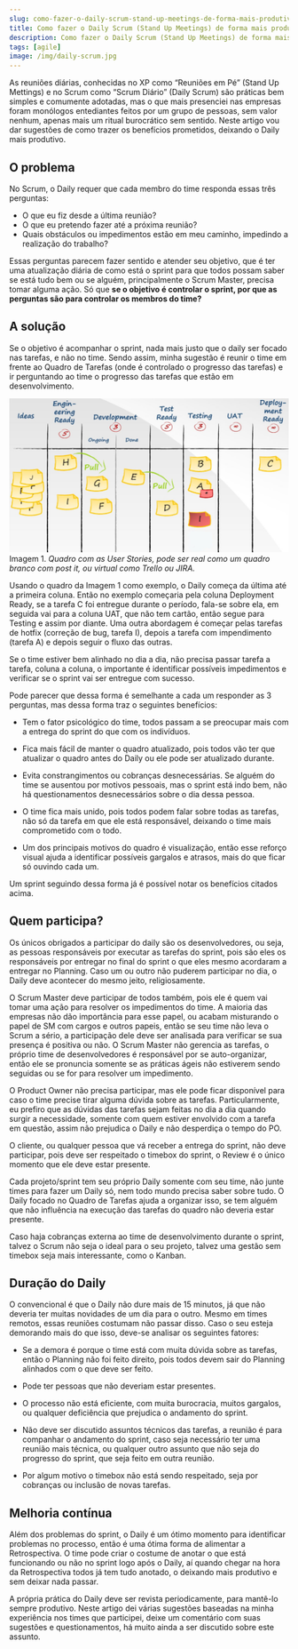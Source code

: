 ```yaml
---
slug: como-fazer-o-daily-scrum-stand-up-meetings-de-forma-mais-produtiva
title: Como fazer o Daily Scrum (Stand Up Meetings) de forma mais produtiva
description: Como fazer o Daily Scrum (Stand Up Meetings) de forma mais produtiva
tags: [agile]
image: /img/daily-scrum.jpg
---
```


As reuniões diárias, conhecidas no XP como “Reuniões em Pé” (Stand Up Mettings) e no Scrum como “Scrum Diário” (Daily Scrum) são práticas bem simples e comumente adotadas, mas o que mais presenciei nas empresas foram monólogos entediantes feitos por um grupo de pessoas, sem valor nenhum, apenas mais um ritual burocrático sem sentido. Neste artigo vou dar sugestões de como trazer os benefícios prometidos, deixando o Daily mais produtivo.

<!--truncate-->

## O problema

No Scrum, o Daily requer que cada membro do time responda essas três perguntas:

- O que eu fiz desde a última reunião?
- O que eu pretendo fazer até a próxima reunião?
- Quais obstáculos ou impedimentos estão em meu caminho, impedindo a realização do trabalho?

Essas perguntas parecem fazer sentido e atender seu objetivo, que é ter uma atualização diária de como está o sprint para que todos possam saber se está tudo bem ou se alguém, principalmente o Scrum Master, precisa tomar alguma ação. Só que **se o objetivo é controlar o sprint, por que as perguntas são para controlar os membros do time?**

## A solução

Se o objetivo é acompanhar o sprint, nada mais justo que o daily ser focado nas tarefas, e não no time. Sendo assim, minha sugestão é reunir o time em frente ao Quadro de Tarefas (onde é controlado o progresso das tarefas) e ir perguntando ao time o progresso das tarefas que estão em desenvolvimento.

![Quadro de Tarefas](../static/img/kanban-board-example-1024x563.jpg)
Imagem 1. _Quadro com as User Stories, pode ser real como um quadro branco com post it, ou virtual como Trello ou JIRA._

Usando o quadro da Imagem 1 como exemplo, o Daily começa da última até a primeira coluna. Então no exemplo começaria pela coluna Deployment Ready, se a tarefa C foi entregue durante o período, fala-se sobre ela, em seguida vai para a coluna UAT, que não tem cartão, então segue para Testing e assim por diante. Uma outra abordagem é começar pelas tarefas de hotfix (correção de bug, tarefa I), depois a tarefa com impendimento (tarefa A) e depois seguir o fluxo das outras.

Se o time estiver bem alinhado no dia a dia, não precisa passar tarefa a tarefa, coluna a coluna, o importante é identificar possíveis impedimentos e verificar se o sprint vai ser entregue com sucesso.

Pode parecer que dessa forma é semelhante a cada um responder as 3 perguntas, mas dessa forma traz o seguintes benefícios:

- Tem o fator psicológico do time, todos passam a se preocupar mais com a entrega do sprint do que com os indivíduos.

- Fica mais fácil de manter o quadro atualizado, pois todos vão ter que atualizar o quadro antes do Daily ou ele pode ser atualizado durante.

- Evita constrangimentos ou cobranças desnecessárias. Se alguém do time se ausentou por motivos pessoais, mas o sprint está indo bem, não há questionamentos desnecessários sobre o dia dessa pessoa.

- O time fica mais unido, pois todos podem falar sobre todas as tarefas, não só da tarefa em que ele está responsável, deixando o time mais comprometido com o todo.

- Um dos principais motivos do quadro é visualização, então esse reforço visual ajuda a identificar possíveis gargalos e atrasos, mais do que ficar só ouvindo cada um.

Um sprint seguindo dessa forma já é possível notar os benefícios citados acima.

## Quem participa?

Os únicos obrigados a participar do daily são os desenvolvedores, ou seja, as pessoas responsáveis por executar as tarefas do sprint, pois são eles os responsáveis por entregar no final do sprint o que eles mesmo acordaram a entregar no Planning. Caso um ou outro não puderem participar no dia, o Daily deve acontecer do mesmo jeito, religiosamente.

O Scrum Master deve participar de todos também, pois ele é quem vai tomar uma ação para resolver os impedimentos do time. A maioria das empresas não dão importância para esse papel, ou acabam misturando o papel de SM com cargos e outros papeis, então se seu time não leva o Scrum a sério, a participação dele deve ser analisada para verificar se sua presença é positiva ou não. O Scrum Master não gerencia as tarefas, o próprio time de desenvolvedores é responsável por se auto-organizar, então ele se pronuncia somente se as práticas ágeis não estiverem sendo seguidas ou se for para resolver um impedimento.

O Product Owner não precisa participar, mas ele pode ficar disponível para caso o time precise tirar alguma dúvida sobre as tarefas. Particularmente, eu prefiro que as dúvidas das tarefas sejam feitas no dia a dia quando surgir a necessidade, somente com quem estiver envolvido com a tarefa em questão, assim não prejudica o Daily e não desperdiça o tempo do PO.

O cliente, ou qualquer pessoa que vá receber a entrega do sprint, não deve participar, pois deve ser respeitado o timebox do sprint, o Review é o único momento que ele deve estar presente.

Cada projeto/sprint tem seu próprio Daily somente com seu time, não junte times para fazer um Daily só, nem todo mundo precisa saber sobre tudo. O Daily focado no Quadro de Tarefas ajuda a organizar isso, se tem alguém que não influência na execução das tarefas do quadro não deveria estar presente.

Caso haja cobranças externa ao time de desenvolvimento durante o sprint, talvez o Scrum não seja o ideal para o seu projeto, talvez uma gestão sem timebox seja mais interessante, como o Kanban.

## Duração do Daily

O convencional é que o Daily não dure mais de 15 minutos, já que não deveria ter muitas novidades de um dia para o outro. Mesmo em times remotos, essas reuniões costumam não passar disso. Caso o seu esteja demorando mais do que isso, deve-se analisar os seguintes fatores:

- Se a demora é porque o time está com muita dúvida sobre as tarefas, então o Planning não foi feito direito, pois todos devem sair do Planning alinhados com o que deve ser feito.

- Pode ter pessoas que não deveriam estar presentes.

- O processo não está eficiente, com muita burocracia, muitos gargalos, ou qualquer deficiência que prejudica o andamento do sprint.

- Não deve ser discutido assuntos técnicos das tarefas, a reunião é para companhar o andamento do sprint, caso seja necessário ter uma reunião mais técnica, ou qualquer outro assunto que não seja do progresso do sprint, que seja feito em outra reunião.

- Por algum motivo o timebox não está sendo respeitado, seja por cobranças ou inclusão de novas tarefas.

## Melhoria contínua

Além dos problemas do sprint, o Daily é um ótimo momento para identificar problemas no processo, então é uma ótima forma de alimentar a Retrospectiva. O time pode criar o costume de anotar o que está funcionando ou não no sprint logo após o Daily, aí quando chegar na hora da Retrospectiva todos já tem tudo anotado, o deixando mais produtivo e sem deixar nada passar.

A própria prática do Daily deve ser revista periodicamente, para mantê-lo sempre produtivo. Neste artigo dei várias sugestões baseadas na minha experiência nos times que participei, deixe um comentário com suas sugestões e questionamentos, há muito ainda a ser discutido sobre este assunto.
